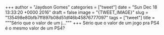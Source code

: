 
+++
author = "Jaydson Gomes"
categories = ["tweet"]
date = "Sun Dec 18 13:33:20 +0000 2016"
draft = false
image = "{TWEET_IMAGE}"
slug = "135498e80bfb7ff897b08d51df46b45876777097"
tags = ["tweet"]
title = """Sério que o valor de um j..."""
+++
Sério que o valor de um jogo pra PS4 é o mesmo valor de um PS4?
